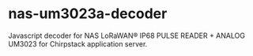 # nas-um3023a-decoder
Javascript decoder for NAS LoRaWAN®  IP68 PULSE READER + ANALOG UM3023 for Chirpstack application server.
